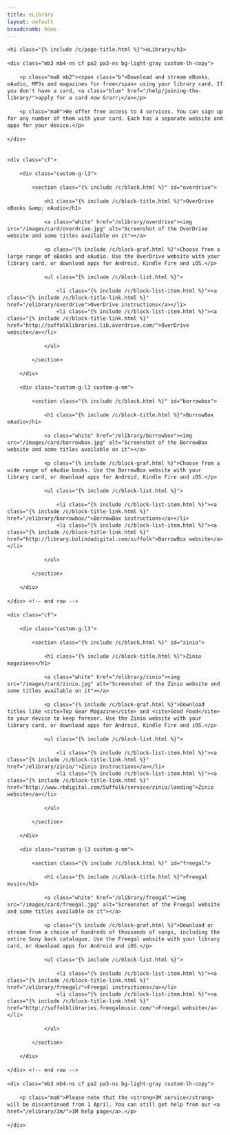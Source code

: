 ```yaml
---
title: eLibrary
layout: default
breadcrumb: home
---
```


<div class="custom-constrain-img">

    <h1 class="{% include /c/page-title.html %}">eLibrary</h1>

    <div class="mb3 mb4-ns cf pa2 pa3-ns bg-light-gray custom-lh-copy">

        <p class="ma0 mb2"><span class="b">Download and stream eBooks, eAudio, MP3s and magazines for free</span> using your library card. If you don't have a card, <a class="blue" href="/help/joining-the-library/">apply for a card now &rarr;</a></p>

        <p class="ma0">We offer free access to 4 services. You can sign up for any number of them with your card. Each has a separate website and apps for your device.</p>

    </div>


    <div class="cf">

        <div class="custom-g-l3">

            <section class="{% include /c/block.html %}" id="overdrive">

                <h1 class="{% include /c/block-title.html %}">OverDrive eBooks &amp; eAudio</h1>

                <a class="white" href="/elibrary/overdrive"><img src="/images/card/overdrive.jpg" alt="Screenshot of the OverDrive website and some titles available on it"></a>

                <p class="{% include /c/block-graf.html %}">Choose from a large range of eBooks and eAudio. Use the OverDrive website with your library card, or download apps for Android, Kindle Fire and iOS.</p>

                <ul class="{% include /c/block-list.html %}">

                    <li class="{% include /c/block-list-item.html %}"><a class="{% include /c/block-title-link.html %}"  href="/elibrary/overdrive">OverDrive instructions</a></li>
                    <li class="{% include /c/block-list-item.html %}"><a class="{% include /c/block-title-link.html %}"  href="http://suffolklibraries.lib.overdrive.com/">OverDrive website</a></li>

                </ul>

            </section>

        </div>

        <div class="custom-g-l3 custom-g-nm">

            <section class="{% include /c/block.html %}" id="borrowbox">

                <h1 class="{% include /c/block-title.html %}">BorrowBox eAudio</h1>

                <a class="white" href="/elibrary/borrowbox"><img src="/images/card/borrowbox.jpg" alt="Screenshot of the BorrowBox website and some titles available on it"></a>

                <p class="{% include /c/block-graf.html %}">Choose from a wide range of eAudio books. Use the BorrowBox website with your library card, or download apps for Android, Kindle Fire and iOS.</p>

                <ul class="{% include /c/block-list.html %}">

                    <li class="{% include /c/block-list-item.html %}"><a class="{% include /c/block-title-link.html %}"  href="/elibrary/borrowbox/">BorrowBox instructions</a></li>
                    <li class="{% include /c/block-list-item.html %}"><a class="{% include /c/block-title-link.html %}"  href="http://library.bolindadigital.com/suffolk">BorrowBox website</a></li>

                </ul>

            </section>

        </div>

    </div> <!-- end row -->

    <div class="cf">

        <div class="custom-g-l3">

            <section class="{% include /c/block.html %}" id="zinio">

                <h1 class="{% include /c/block-title.html %}">Zinio magazines</h1>

                <a class="white" href="/elibrary/zinio"><img src="/images/card/zinio.jpg" alt="Screenshot of the Zinio website and some titles available on it"></a>

                <p class="{% include /c/block-graf.html %}">Download titles like <cite>Top Gear Magazine</cite> and <cite>Good Food</cite> to your device to keep forever. Use the Zinio website with your library card, or download apps for Android, Kindle Fire and iOS.</p>

                <ul class="{% include /c/block-list.html %}">

                    <li class="{% include /c/block-list-item.html %}"><a class="{% include /c/block-title-link.html %}"  href="/elibrary/zinio/">Zinio instructions</a></li>
                    <li class="{% include /c/block-list-item.html %}"><a class="{% include /c/block-title-link.html %}"  href="http://www.rbdigital.com/Suffolk/service/zinio/landing">Zinio website</a></li>

                </ul>

            </section>

        </div>

        <div class="custom-g-l3 custom-g-nm">

            <section class="{% include /c/block.html %}" id="freegal">

                <h1 class="{% include /c/block-title.html %}">Freegal music</h1>

                <a class="white" href="/elibrary/freegal"><img src="/images/card/freegal.jpg" alt="Screenshot of the Freegal website and some titles available on it"></a>

                <p class="{% include /c/block-graf.html %}">Download or stream from a choice of hundreds of thousands of songs, including the entire Sony back catalogue. Use the Freegal website with your library card, or download apps for Android and iOS.</p>

                <ul class="{% include /c/block-list.html %}">

                    <li class="{% include /c/block-list-item.html %}"><a class="{% include /c/block-title-link.html %}"  href="/elibrary/freegal/">Freegal instructions</a></li>
                    <li class="{% include /c/block-list-item.html %}"><a class="{% include /c/block-title-link.html %}"  href="http://suffolklibraries.freegalmusic.com/">Freegal website</a></li>

                </ul>

            </section>

        </div>

    </div> <!-- end row -->

    <div class="mb3 mb4-ns cf pa2 pa3-ns bg-light-gray custom-lh-copy">

        <p class="ma0">Please note that the <strong>3M service</strong> will be discontinued from 1 April. You can still get help from our <a href="/elibrary/3m/">3M help page</a>.</p>

    </div>

</div>
